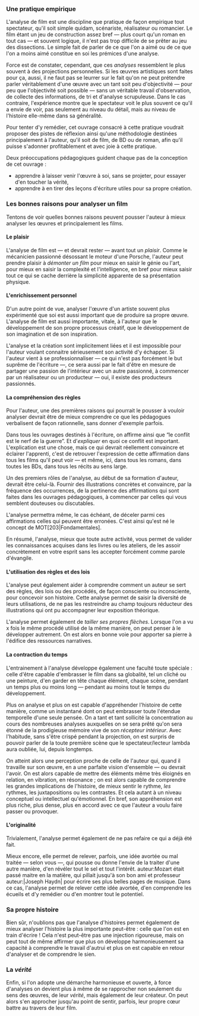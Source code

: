 <!-- Page: Pourquoi analyser -->

### Une pratique empirique

L'analyse de film est une discipline que pratique de façon empirique tout spectateur, qu'il soit simple quidam, scénariste, réalisateur ou romancier. Le film étant un jeu de construction assez bref — plus court qu'un roman en tout cas — et souvent logique, il n'est pas trop difficile de se prêter au jeu des dissections. Le simple fait de parler de ce que l'on a aimé ou de ce que l'on a moins aimé constitue en soi les prémices d'une analyse.

Force est de constater, cependant, que ces *analyses* ressemblent le plus souvent à des projections personnelles. Si les œuvres artistiques sont faites pour ça, aussi, il ne faut pas se leurrer sur le fait qu'on ne peut prétendre parler véritablement d'une œuvre avec un tant soit peu d'objectivité — pour peu que l'objectivité soit possible — sans un véritable travail d'observation, de collecte des informations, de tri et d'analyse scrupuleuse. Dans le cas contraire, l'expérience montre que le spectateur voit le plus souvent ce qu'il a envie de voir, pas seulement au niveau du détail, mais au niveau de l'histoire elle-même dans sa généralité.

Pour tenter d'y remédier, cet ouvrage consacré à cette pratique voudrait proposer des pistes de réflexion ainsi qu'une méthodologie destinées principalement à l'auteur, qu'il soit de film, de BD ou de roman, afin qu'il puisse s'adonner profitablement et avec joie à cette pratique. 

Deux préoccupations pédagogiques guident chaque pas de la conception de cet ouvrage :

* apprendre à laisser venir l'œuvre à soi, sans se projeter, pour essayer d'en toucher la vérité,
* apprendre à en tirer des leçons d'écriture utiles pour sa propre création.

### Les bonnes raisons pour analyser un film

Tentons de voir quelles bonnes raisons peuvent pousser l'auteur à mieux analyser les œuvres et principalement les films.

#### Le plaisir

L'analyse de film est — et devrait rester — avant tout un *plaisir*. Comme le mécanicien passionné désossant le moteur d'une Porsche, l'auteur peut prendre plaisir à <em>démonter un film</em> pour mieux en saisir le génie ou l'art, pour mieux en saisir la complexité et l'intelligence, en bref pour mieux saisir tout ce qui se cache derrière la simplicité apparente de sa présentation physique.

#### L'enrichissement personnel

D'un autre point de vue, analyser l'œuvre d'un artiste souvent plus expérimenté que soi est aussi important que de produire sa propre œuvre. L'analyse de film est aussi importante, vitale, à l'auteur que le développement de son propre processus créatif, que le développement de son imagination et de son inspiration. 

L'analyse et la création sont implicitement liées et il est impossible pour l'auteur voulant connaitre sérieusement son activité d'y échapper. Si l'auteur vient à se professionnaliser — ce qui n'est pas forcément le but suprême de l'écriture —, ce sera aussi par le fait d'être en mesure de partager une passion de l'intérieur avec un autre passionné, à commencer par un réalisateur ou un producteur — oui, il existe des producteurs passionnés.

#### La compréhension des règles

Pour l'auteur, une des premières raisons qui pourrait le pousser à vouloir analyser devrait être de mieux comprendre ce que les pédagogues verbalisent de façon rationnelle, sans donner d'exemple parfois.

Dans tous les ouvrages destinés à l'écriture, on affirme ainsi que “le conflit est le nerf de la guerre”. Et d'*expliquer* en quoi ce conflit est important. L'explication est une chose, mais ce qui devrait réellement convaincre et éclairer l'apprenti, c'est de retrouver l'expression de cette affirmation dans tous les films qu'il peut voir — et même, ici, dans tous les romans, dans toutes les BDs, dans tous les récits au sens large.

Un des premiers rôles de l'analyse, au début de sa formation d'auteur, devrait être celui-là. Fournir des illustrations concrètes et convaincre, par la fréquence des occurrences, de la pertinence des affirmations qui sont faites dans les ouvrages pédagogiques, à commencer par celles qui vous semblent douteuses ou discutables.

L'analyse permettra même, le cas échéant, de déceler parmi ces affirmations celles qui peuvent être erronées. C'est ainsi qu'est né le concept de MOT[203|Fondamentales].

En résumé, l'analyse, mieux que toute autre activité, vous permet de valider les connaissances acquises dans les livres ou les ateliers, de les assoir concrètement en votre esprit sans les accepter forcément comme parole d'évangile.

#### L'utilisation des règles et des lois

L'analyse peut également aider à comprendre comment un auteur se sert des règles, des lois ou des procédés, de façon consciente ou inconsciente, pour concevoir son histoire. Cette analyse permet de saisir la diversité de leurs utilisations, de ne pas les restreindre au champ toujours réducteur des illustrations qui ont pu accompagner leur exposition théorique.

L'analyse permet également de *tailler ses propres flèches*. Lorsque l'on a vu x fois le même procédé utilisé de la même manière, on peut penser à le développer autrement. On est alors en bonne voie pour apporter sa pierre à l'édifice des ressources narratives.

#### La contraction du temps

L'entrainement à l'analyse développe également une faculté toute spéciale : celle d'être capable d'embrasser le film dans sa globalité, tel un cliché ou une peinture, d'en garder en tête chaque élément, chaque scène, pendant un temps plus ou moins long — pendant au moins tout le temps du développement.

Plus on analyse et plus on est capable d'appréhender l'histoire de cette manière, comme un instantané dont on peut embrasser toute l'étendue temporelle d'une seule pensée. On a tant et tant sollicité la concentration au cours des nombreuses analyses auxquelles on se sera prêté qu'on sera étonné de la prodigieuse mémoire vive de son *récepteur intérieur*. Avec l'habitude, sans s'être crispé pendant la projection, on est surpris de pouvoir parler de la toute première scène que le spectateur/lecteur lambda aura oubliée, lui, depuis longtemps.

On atteint alors une perception proche de celle de l'auteur qui, quand il travaille sur son œuvre, en a une parfaite vision d'ensemble — ou devrait l'avoir. On est alors capable de mettre des éléments même très éloignés en relation, en vibration, en résonance ; on est alors capable de comprendre les grandes implications de l'histoire, de mieux sentir le rythme, *les* rythmes, les juxtapositions ou les contrastes. Et cela autant à un niveau conceptuel ou intellectuel qu'émotionnel. En bref, son appréhension est plus riche, plus dense, plus en accord avec ce que l'auteur a voulu faire passer ou provoquer.

#### L'originalité

Trivialement, l'analyse permet également de ne pas refaire ce qui a déjà été fait.

Mieux encore, elle permet de relever, parfois, une idée avortée ou mal traitée — selon vous —, qui pousse ou donne l'envie de la traiter d'une autre manière, d'en révéler tout le sel et tout l'intérêt. auteur:Mozart était passé maitre en la matière, qui pillait jusqu'à son bon ami et professeur auteur:|Joseph Haydn| pour écrire ses plus belles pages de musique. Dans ce cas, l'analyse permet de relever cette idée avortée, d'en comprendre les écueils et d'y remédier ou d'en montrer tout le potentiel.

### Sa propre histoire

Bien sûr, n'oublions pas que l'analyse d'histoires permet également de mieux analyser l'histoire la plus importante peut-être : celle que l'on est en train d'écrire ! Cela n'est peut-être pas une injection rigoureuse, mais on peut tout de même affirmer que plus on développe harmonieusement sa capacité à comprendre le travail d'autrui et plus on est capable en retour d'analyser et de comprendre le sien.

### La *vérité*

Enfin, si l'on adopte une démarche harmonieuse et ouverte, à force d'analyses on devient plus à même de se rapprocher non seulement du sens des œuvres, de leur *vérité*, mais également de leur créateur. On peut alors s'en approcher jusqu'au point de sentir, parfois, leur propre cœur battre au travers de leur film.